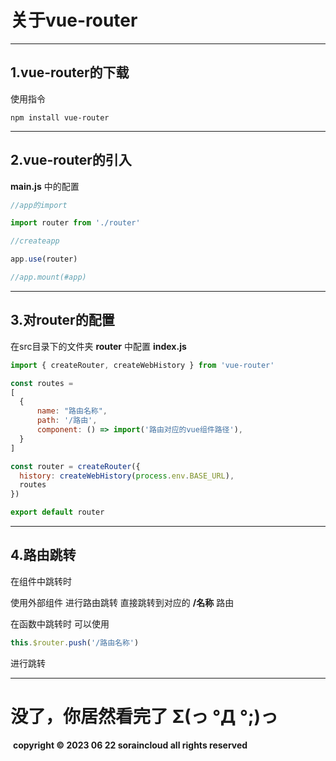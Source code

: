 # **关于vue-router**

------

## 1.vue-router的下载

使用指令

```
npm install vue-router
```

------

## 2.vue-router的引入

**main.js** 中的配置

```js
//app的import

import router from './router'

//createapp

app.use(router)

//app.mount(#app)
```

------

## 3.对router的配置

在src目录下的文件夹 **router** 中配置 **index.js**

```js
import { createRouter, createWebHistory } from 'vue-router'

const routes = 
[
  {
      name: "路由名称",
      path: '/路由',
      component: () => import('路由对应的vue组件路径'),
  }
]

const router = createRouter({
  history: createWebHistory(process.env.BASE_URL),
  routes
})

export default router

```

------

## 4.路由跳转

在组件中跳转时

使用外部组件 进行路由跳转 直接跳转到对应的 **/名称** 路由

在函数中跳转时 可以使用

```js
this.$router.push('/路由名称')
```

进行跳转

------

# 没了，你居然看完了 Σ(っ °Д °;)っ

​	**copyright © 2023 06 22 soraincloud all rights reserved**